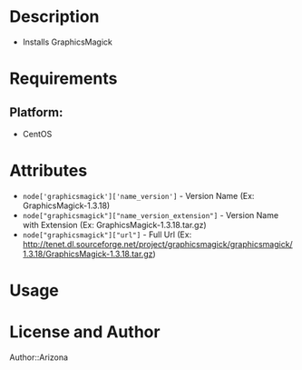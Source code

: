 Description
===========

* Installs GraphicsMagick

Requirements
============

## Platform:

* CentOS

Attributes
==========

* `node['graphicsmagick']['name_version']` - Version Name (Ex: GraphicsMagick-1.3.18)
* `node["graphicsmagick"]["name_version_extension"]` - Version Name with Extension (Ex: GraphicsMagick-1.3.18.tar.gz)
* `node["graphicsmagick"]["url"]` - Full Url (Ex: http://tenet.dl.sourceforge.net/project/graphicsmagick/graphicsmagick/1.3.18/GraphicsMagick-1.3.18.tar.gz)

Usage
=====

License and Author
==================

Author::Arizona
